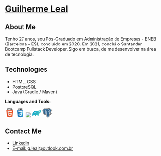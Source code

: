 # <a href="https://www.linkedin.com/in/guilherme-leal-7b866418b//">Guilherme Leal</a>

## About Me

Tenho 27 anos, sou Pós-Graduado em Administração de Empresas - ENEB (Barcelona - ES), concluído em 2020. Em 2021, concluí o Santander Bootcamp Fullstack Developer. Sigo em busca, de me desenvolver na área de tecnologia. 
<br>

## Technologies

- HTML, CSS
- PostgreSQL
- Java (Gradle / Maven)

**Languages and Tools:**  

<code><img height="30" src="https://raw.githubusercontent.com/github/explore/80688e429a7d4ef2fca1e82350fe8e3517d3494d/topics/html/html.png"></code>
<code><img height="30" src="https://raw.githubusercontent.com/github/explore/80688e429a7d4ef2fca1e82350fe8e3517d3494d/topics/css/css.png"></code>
<code><img height="30" src="https://dicasdejava.com.br/images/logo-java.png"></code>
<code><img height="30" src="https://raw.githubusercontent.com/github/explore/59009b1589a883459c0ae19044e3e7e3ec0c4e0a/topics/gradle/gradle.png"></code>
<code><img height="30" src="https://raw.githubusercontent.com/github/explore/80688e429a7d4ef2fca1e82350fe8e3517d3494d/topics/postgresql/postgresql.png"></code>


##  Contact Me

- <a href="https://www.linkedin.com/in/guilherme-leal-7b866418b//" target="blank" rel="noopener noreferrer">Linkedin</a>
- <a href="mailto:g.leal@outlook.com.br" target="blank" rel="noopener noreferrer">E-mail: g.leal@outlook.com.br</a>
  </div>
